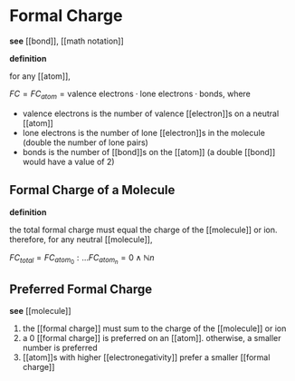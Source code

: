 # Formal Charge

**see** [[bond]], [[math notation]]

**definition**

for any [[atom]],

$FC = FC_{atom} = \text{valence electrons} \cdot \text{lone electrons} \cdot \text{bonds}$, where

- $\text{valence electrons}$ is the number of valence [[electron]]s on a neutral [[atom]]
- $\text{lone electrons}$ is the number of lone [[electron]]s in the molecule (double the number of lone pairs)
- $\text{bonds}$ is the number of [[bond]]s on the [[atom]] (a double [[bond]] would have a value of $2$)

## Formal Charge of a Molecule

**definition**

the total formal charge must equal the charge of the [[molecule]] or ion. therefore, for any neutral [[molecule]],

$FC_{total} = FC_{atom_0} : \dots FC_{atom_n} = 0 \land \mathbb N n$

## Preferred Formal Charge

**see** [[molecule]]

1. the [[formal charge]] must sum to the charge of the [[molecule]] or ion
2. a $0$ [[formal charge]] is preferred on an [[atom]]. otherwise, a smaller number is preferred
3. [[atom]]s with higher [[electronegativity]] prefer a smaller [[formal charge]]
